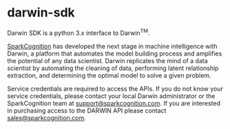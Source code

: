 # darwin-sdk


Darwin SDK is a python 3.x interface to Darwin<sup>TM</sup>.

[SparkCognition](http://www.sparkcognition.com) has developed the next stage in machine intelligence with Darwin, a platform that automates the model building process and amplifies the potential of any data scientist. Darwin replicates the mind of a data scientist by automating the cleaning of data, performing latent relationship extraction, and determining the optimal model to solve a given problem.

Service credentials are required to access the APIs. If you do not know your service credentials, please contact your local Darwin administrator or the SparkCognition team at support@sparkcognition.com. If you are interested in purchasing access to the DARWIN API please contact sales@sparkcognition.com.
